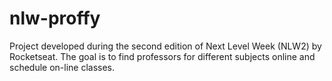 # nlw-proffy
Project developed during the second edition of Next Level Week (NLW2) by Rocketseat. The goal is to find professors for different subjects online and schedule on-line classes.
